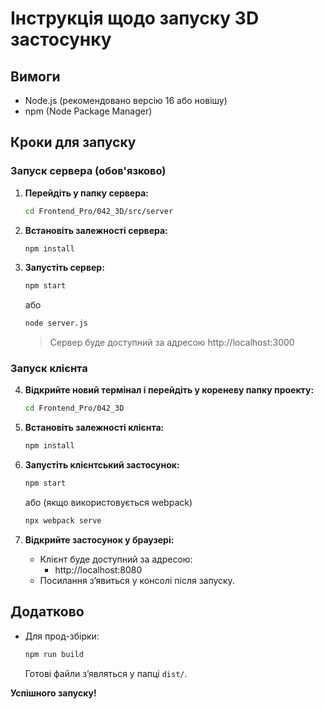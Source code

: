 # Інструкція щодо запуску 3D застосунку

## Вимоги
- Node.js (рекомендовано версію 16 або новішу)
- npm (Node Package Manager)

## Кроки для запуску

### Запуск сервера (обов'язково)

1. **Перейдіть у папку сервера:**
   ```sh
   cd Frontend_Pro/042_3D/src/server
   ```

2. **Встановіть залежності сервера:**
   ```sh
   npm install
   ```

3. **Запустіть сервер:**
   ```sh
   npm start
   ```
   або
   ```sh
   node server.js
   ```
   > Сервер буде доступний за адресою http://localhost:3000

### Запуск клієнта

4. **Відкрийте новий термінал і перейдіть у кореневу папку проекту:**
   ```sh
   cd Frontend_Pro/042_3D
   ```

5. **Встановіть залежності клієнта:**
   ```sh
   npm install
   ```

6. **Запустіть клієнтський застосунок:**
   ```sh
   npm start
   ```
   або (якщо використовується webpack)
   ```sh
   npx webpack serve
   ```

7. **Відкрийте застосунок у браузері:**
   - Клієнт буде доступний за адресою:
     - http://localhost:8080
   - Посилання зʼявиться у консолі після запуску.

## Додатково
- Для прод-збірки:
  ```sh
  npm run build
  ```
  Готові файли зʼявляться у папці `dist/`.


**Успішного запуску!**
